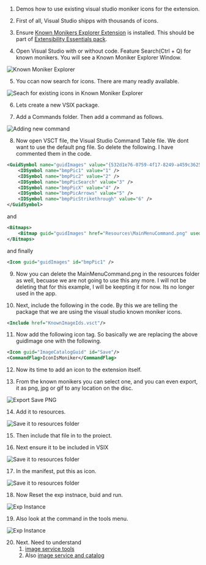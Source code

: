 

1. Demos how to use existing visual studio moniker icons for the extension.

2. First of all, Visual Studio shipps with thousands of icons.

3. Ensure [Known Monikers Explorer Extension](https://marketplace.visualstudio.com/items?itemName=MadsKristensen.KnownMonikersExplorer2022) is installed. This should be part of [Extensibility Essentials pack](https://marketplace.visualstudio.com/items?itemName=MadsKristensen.ExtensibilityEssentials2022). 

4. Open Visual Studio with or without code. Feature Search(Ctrl + Q) for known monikers. You will see a Known Moniker Explorer Window.

![Known Moniker Explorer](./images/50FeatureSearchKnown50.jpg)

5. You ccan now search for icons. There are many readly available.

![Seach for existing icons in Known Moniker Explorer](./images/51KnownMonikerExplorer50.jpg)

6. Lets create a new VSIX package.

7. Add a Commands folder. Then add a command as follows.

![Adding new command](./images/54NewCommand50.jpg) 

8. Now open VSCT file, the Visual Studio Command Table file. We dont want to use the default png file. So delete the following. I have commented them in the code.

```xml
<GuidSymbol name="guidImages" value="{532d1e76-0759-4f17-8249-a459c36252f1}" >
    <IDSymbol name="bmpPic1" value="1" />
    <IDSymbol name="bmpPic2" value="2" />
    <IDSymbol name="bmpPicSearch" value="3" />
    <IDSymbol name="bmpPicX" value="4" />
    <IDSymbol name="bmpPicArrows" value="5" />
    <IDSymbol name="bmpPicStrikethrough" value="6" />
</GuidSymbol>
```

and 

```xml
<Bitmaps>
    <Bitmap guid="guidImages" href="Resources\MainMenuCommand.png" usedList="bmpPic1, bmpPic2, bmpPicSearch, bmpPicX, bmpPicArrows, bmpPicStrikethrough"/>
</Bitmaps>
```

and finally 

```xml
<Icon guid="guidImages" id="bmpPic1" />
```

9. Now you can delete the MainMenuCommand.png in the resources folder as well, becuase we are not going to use this any more. I will not be deleting that for this example, I will be keepting it for now. Its no longer used in the app.

10. Next, include the following in the code. By this we are telling the package that we are using the visual studio known moniker icons.

```xml
<Include href="KnownImageIds.vsct"/>
```

11. Now add the following icon tag. So basically we are replacing the above guidImage one with the following.

```xml
<Icon guid="ImageCatalogGuid" id="Save"/>
<CommandFlag>IconIsMoniker</CommandFlag>
```

12. Now its time to add an icon to the extension itself.

13. From the known monikers you can select one, and you can even export, it as png, jpg or gif to any location on the disc.

![Export Save PNG](./images/52ExportSaveImage51.jpg)

14. Add it to resources.

![Save it to resources folder](./images/53SaveImageToResourcesFolder53.jpg)

15. Then include that file in to the proiect.

16. Next ensure it to be included in VSIX 

![Save it to resources folder](./images/53SaveImageToResourcesFolder54IncludeInVSix.jpg)

17. In the manifest, put this as icon.

![Save it to resources folder](./images/53SaveImageToResourcesFolder55IconInManifest.jpg)

18. Now Reset the exp instnace, buid and run.

![Exp Instance](./images/55InstalledExtensions50.jpg)

19.  Also look at the command in the tools menu.

![Exp Instance](./images/56InstalledExtensions50.jpg)

20.  Next. Need to understand 
     1.   [image service tools](https://learn.microsoft.com/en-us/visualstudio/extensibility/internals/image-service-tools)
     2.   Also [image service and catalog](https://learn.microsoft.com/en-us/visualstudio/extensibility/image-service-and-catalog)



